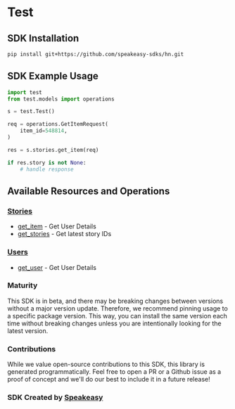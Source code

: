 # Test

<!-- Start SDK Installation -->
## SDK Installation

```bash
pip install git+https://github.com/speakeasy-sdks/hn.git
```
<!-- End SDK Installation -->

## SDK Example Usage
<!-- Start SDK Example Usage -->


```python
import test
from test.models import operations

s = test.Test()

req = operations.GetItemRequest(
    item_id=548814,
)

res = s.stories.get_item(req)

if res.story is not None:
    # handle response
```
<!-- End SDK Example Usage -->

<!-- Start SDK Available Operations -->
## Available Resources and Operations


### [Stories](docs/sdks/stories/README.md)

* [get_item](docs/sdks/stories/README.md#get_item) - Get User Details
* [get_stories](docs/sdks/stories/README.md#get_stories) - Get latest story IDs

### [Users](docs/sdks/users/README.md)

* [get_user](docs/sdks/users/README.md#get_user) - Get User Details
<!-- End SDK Available Operations -->

### Maturity

This SDK is in beta, and there may be breaking changes between versions without a major version update. Therefore, we recommend pinning usage
to a specific package version. This way, you can install the same version each time without breaking changes unless you are intentionally
looking for the latest version.

### Contributions

While we value open-source contributions to this SDK, this library is generated programmatically.
Feel free to open a PR or a Github issue as a proof of concept and we'll do our best to include it in a future release!

### SDK Created by [Speakeasy](https://docs.speakeasyapi.dev/docs/using-speakeasy/client-sdks)
